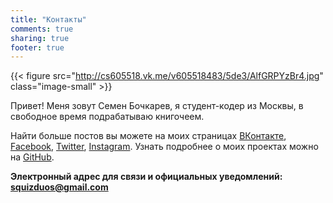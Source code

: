 ```yaml
---
title: "Контакты"
comments: true
sharing: true
footer: true
---
```

{{< figure src="http://cs605518.vk.me/v605518483/5de3/AlfGRPYzBr4.jpg" class="image-small" >}}

Привет! Меня зовут Семен Бочкарев, я студент-кодер из Москвы, в свободное время подрабатываю книгочеем.

Найти больше постов вы можете на моих страницах [ВКонтакте](http://vk.com/squizduos), [Facebook](http://facebook.com/squizduos), [Twitter](http://twitter.com/squizduos), [Instagram](http://instagram.com/squizduos). Узнать подробнее о моих проектах можно на [GitHub](http://github.com/squizduos).

**Электронный адрес для связи и официальных уведомлений: [squizduos@gmail.com](mailto:squizduos@gmail.com)**

